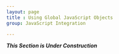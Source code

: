 ```yaml
---
layout: page
title : Using Global JavaScript Objects
group: JavaScript Integration

---
```


___This Section is Under Construction___

